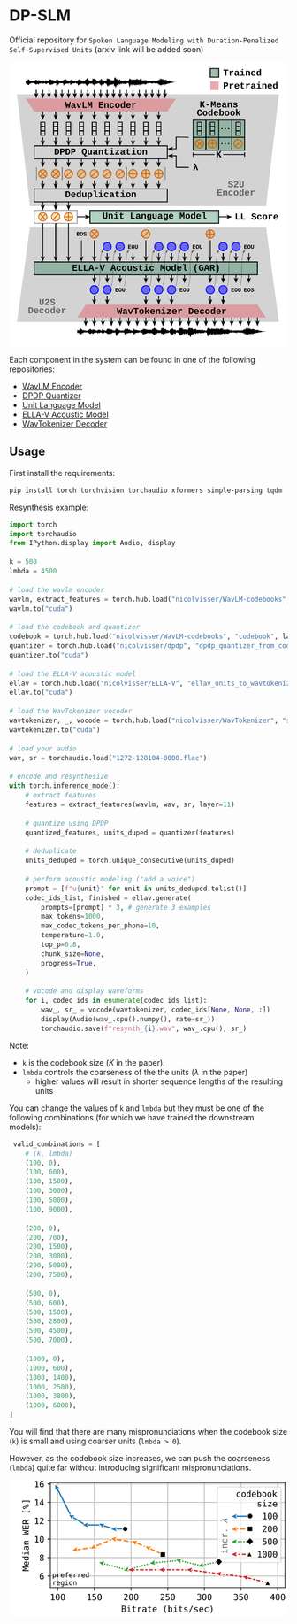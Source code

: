 # DP-SLM

Official repository for `Spoken Language Modeling with Duration-Penalized Self-Supervised Units` (arxiv link will be added soon)

![DP-SLM pipeline](pipeline.svg)

Each component in the system can be found in one of the following repositories:

- [WavLM Encoder](https://github.com/nicolvisser/WavLM-codebooks)
- [DPDP Quantizer](https://github.com/nicolvisser/dpdp)
- [Unit Language Model](https://github.com/nicolvisser/Mistral-ULM)
- [ELLA-V Acoustic Model](https://github.com/nicolvisser/ELLA-V)
- [WavTokenizer Decoder](https://github.com/nicolvisser/WavTokenizer)

## Usage

First install the requirements:

```sh
pip install torch torchvision torchaudio xformers simple-parsing tqdm
```

Resynthesis example:

```py
import torch
import torchaudio
from IPython.display import Audio, display

k = 500
lmbda = 4500

# load the wavlm encoder
wavlm, extract_features = torch.hub.load("nicolvisser/WavLM-codebooks", "wavlm_large", trust_repo=True)
wavlm.to("cuda")

# load the codebook and quantizer
codebook = torch.hub.load("nicolvisser/WavLM-codebooks", "codebook", layer=11, k=k, trust_repo=True )
quantizer = torch.hub.load("nicolvisser/dpdp", "dpdp_quantizer_from_codebook", codebook=codebook, lmbda=lmbda, num_neighbors=None, trust_repo=True ).cuda()
quantizer.to("cuda")

# load the ELLA-V acoustic model
ellav = torch.hub.load("nicolvisser/ELLA-V", "ellav_units_to_wavtokenizer", k=k, lmbda=lmbda, trust_repo=True)
ellav.to("cuda")

# load the WavTokenizer vocoder
wavtokenizer, _, vocode = torch.hub.load("nicolvisser/WavTokenizer", "small_600_24k_4096", trust_repo=True, force_reload=True)
wavtokenizer.to("cuda")

# load your audio
wav, sr = torchaudio.load("1272-128104-0000.flac")

# encode and resynthesize
with torch.inference_mode():
    # extract features
    features = extract_features(wavlm, wav, sr, layer=11)

    # quantize using DPDP
    quantized_features, units_duped = quantizer(features)

    # deduplicate
    units_deduped = torch.unique_consecutive(units_duped)

    # perform acoustic modeling ("add a voice")
    prompt = [f"u{unit}" for unit in units_deduped.tolist()]
    codec_ids_list, finished = ellav.generate(
        prompts=[prompt] * 3, # generate 3 examples
        max_tokens=1000,
        max_codec_tokens_per_phone=10,
        temperature=1.0,
        top_p=0.8,
        chunk_size=None,
        progress=True,
    )

    # vocode and display waveforms
    for i, codec_ids in enumerate(codec_ids_list):
        wav_, sr_ = vocode(wavtokenizer, codec_ids[None, None, :])
        display(Audio(wav_.cpu().numpy(), rate=sr_))
        torchaudio.save(f"resynth_{i}.wav", wav_.cpu(), sr_)
```

Note:

- `k` is the codebook size ($K$ in the paper).
- `lmbda` controls the coarseness of the the units ($\lambda$ in the paper)
  - higher values will result in shorter sequence lengths of the resulting units

You can change the values of `k` and `lmbda` but they must be one of the following combinations (for which we have trained the downstream models):

```py
 valid_combinations = [
    # (k, lmbda)
    (100, 0),
    (100, 600),
    (100, 1500),
    (100, 3000),
    (100, 5000),
    (100, 9000),

    (200, 0),
    (200, 700),
    (200, 1500),
    (200, 3000),
    (200, 5000),
    (200, 7500),

    (500, 0),
    (500, 600),
    (500, 1500),
    (500, 2800),
    (500, 4500),
    (500, 7000),

    (1000, 0),
    (1000, 600),
    (1000, 1400),
    (1000, 2500),
    (1000, 3800),
    (1000, 6000),
]
```
You will find that there are many mispronunciations when the codebook size (`k`) is small and using coarser units (`lmbda > 0`).

However, as the codebook size increases, we can push the coarseness (`lmbda`) quite far without introducing significant mispronunciations.

![Word error rates against bitrate](wer_vs_bitrate.svg)